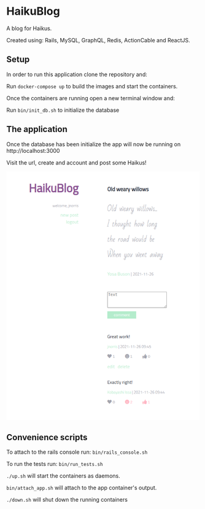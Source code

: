 # HaikuBlog

A blog for Haikus. 

Created using: Rails, MySQL, GraphQL, Redis, ActionCable and ReactJS.

## Setup

In order to run this application clone the repository and:

Run `docker-compose up` to build the images and start the containers.

Once the containers are running open a new terminal window and:

Run `bin/init_db.sh` to initialize the database

## The application

Once the database has been initialize the app will now be running on http://localhost:3000

Visit the url, create and account and post some Haikus!

![HaikuBlog](/app/haikublog.png)

## Convenience scripts

To attach to the rails console run: `bin/rails_console.sh`

To run the tests run: `bin/run_tests.sh`

`./up.sh` will start the containers as daemons.

`bin/attach_app.sh` will attach to the app container's output.

`./down.sh` will shut down the running containers